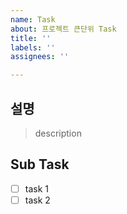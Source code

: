```yaml
---
name: Task
about: 프로젝트 큰단위 Task
title: ''
labels: ''
assignees: ''

---
```


## 설명

> description

## Sub Task
- [ ] task 1
- [ ] task 2
